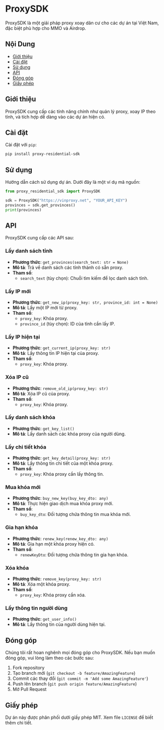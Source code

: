# ProxySDK

ProxySDK là một giải pháp proxy xoay dân cư cho các dự án tại Việt Nam, đặc biệt phù hợp cho MMO và Airdrop.

## Nội Dung

- [Giới thiệu](#giới-thiệu)
- [Cài đặt](#cài-đặt)
- [Sử dụng](#sử-dụng)
- [API](#api)
- [Đóng góp](#đóng-góp)
- [Giấy phép](#giấy-phép)

## Giới thiệu

ProxySDK cung cấp các tính năng chính như quản lý proxy, xoay IP theo tỉnh, và tích hợp dễ dàng vào các dự án hiện có.

## Cài đặt

Cài đặt với `pip`:

```bash
pip install proxy-residential-sdk
```

## Sử dụng

Hướng dẫn cách sử dụng dự án. Dưới đây là một ví dụ mã nguồn:

```python
from proxy_residential_sdk import ProxySDK

sdk = ProxySDK("https://vinproxy.net", "YOUR_API_KEY")
provinces = sdk.get_provinces()
print(provinces)
```

## API

ProxySDK cung cấp các API sau:

### Lấy danh sách tỉnh

- **Phương thức**: `get_provinces(search_text: str = None)`
- **Mô tả**: Trả về danh sách các tỉnh thành có sẵn proxy.
- **Tham số**:
  - `search_text` (tùy chọn): Chuỗi tìm kiếm để lọc danh sách tỉnh.

### Lấy IP mới

- **Phương thức**: `get_new_ip(proxy_key: str, province_id: int = None)`
- **Mô tả**: Lấy một IP mới từ proxy.
- **Tham số**:
  - `proxy_key`: Khóa proxy.
  - `province_id` (tùy chọn): ID của tỉnh cần lấy IP.

### Lấy IP hiện tại

- **Phương thức**: `get_current_ip(proxy_key: str)`
- **Mô tả**: Lấy thông tin IP hiện tại của proxy.
- **Tham số**:
  - `proxy_key`: Khóa proxy.

### Xóa IP cũ

- **Phương thức**: `remove_old_ip(proxy_key: str)`
- **Mô tả**: Xóa IP cũ của proxy.
- **Tham số**:
  - `proxy_key`: Khóa proxy.

### Lấy danh sách khóa

- **Phương thức**: `get_key_list()`
- **Mô tả**: Lấy danh sách các khóa proxy của người dùng.

### Lấy chi tiết khóa

- **Phương thức**: `get_key_detail(proxy_key: str)`
- **Mô tả**: Lấy thông tin chi tiết của một khóa proxy.
- **Tham số**:
  - `proxy_key`: Khóa proxy cần lấy thông tin.

### Mua khóa mới

- **Phương thức**: `buy_new_key(buy_key_dto: any)`
- **Mô tả**: Thực hiện giao dịch mua khóa proxy mới.
- **Tham số**:
  - `buy_key_dto`: Đối tượng chứa thông tin mua khóa mới.

### Gia hạn khóa

- **Phương thức**: `renew_key(renew_key_dto: any)`
- **Mô tả**: Gia hạn một khóa proxy hiện có.
- **Tham số**:
  - `renewKeyDto`: Đối tượng chứa thông tin gia hạn khóa.

### Xóa khóa

- **Phương thức**: `remove_key(proxy_key: str)`
- **Mô tả**: Xóa một khóa proxy.
- **Tham số**:
  - `proxy_key`: Khóa proxy cần xóa.

### Lấy thông tin người dùng

- **Phương thức**: `get_user_info()`
- **Mô tả**: Lấy thông tin của người dùng hiện tại.

## Đóng góp

Chúng tôi rất hoan nghênh mọi đóng góp cho ProxySDK. Nếu bạn muốn đóng góp, vui lòng làm theo các bước sau:

1. Fork repository
2. Tạo branch mới (`git checkout -b feature/AmazingFeature`)
3. Commit các thay đổi (`git commit -m 'Add some AmazingFeature'`)
4. Push lên branch (`git push origin feature/AmazingFeature`)
5. Mở Pull Request

## Giấy phép

Dự án này được phân phối dưới giấy phép MIT. Xem file `LICENSE` để biết thêm chi tiết.
